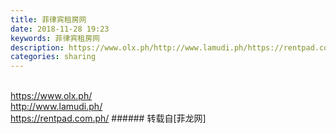 ```yaml
---
title: 菲律宾租房网
date: 2018-11-28 19:23
keywords: 菲律宾租房网
description: https://www.olx.ph/http://www.lamudi.ph/https://rentpad.com.ph/
categories: sharing
---
```

<td class="t_f" id="postmessage_2372459">

<br/>
<a href="https://www.olx.ph/" target="_blank">https://www.olx.ph/</a><br/>
<a href="http://www.lamudi.ph/" target="_blank">http://www.lamudi.ph/</a><br/>
<a href="https://rentpad.com.ph/" target="_blank">https://rentpad.com.ph/</a></td>
###### 转载自[菲龙网]